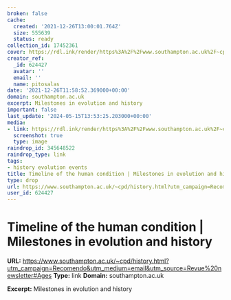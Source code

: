 ```yaml
---
broken: false
cache:
  created: '2021-12-26T13:00:01.764Z'
  size: 555639
  status: ready
collection_id: 17452361
cover: https://rdl.ink/render/https%3A%2F%2Fwww.southampton.ac.uk%2F~cpd%2Fhistory.html%3Futm_campaign%3DRecomendo%26utm_medium%3Demail%26utm_source%3DRevue%2520newsletter%23Ages
creator_ref:
  _id: 624427
  avatar: ''
  email: ''
  name: pitosalas
date: '2021-12-26T11:58:52.369000+00:00'
domain: southampton.ac.uk
excerpt: Milestones in evolution and history
important: false
last_update: '2024-05-15T13:53:25.203000+00:00'
media:
- link: https://rdl.ink/render/https%3A%2F%2Fwww.southampton.ac.uk%2F~cpd%2Fhistory.html%3Futm_campaign%3DRecomendo%26utm_medium%3Demail%26utm_source%3DRevue%2520newsletter%23Ages
  screenshot: true
  type: image
raindrop_id: 345648522
raindrop_type: link
tags:
- history evolution events
title: Timeline of the human condition | Milestones in evolution and history
type: drop
url: https://www.southampton.ac.uk/~cpd/history.html?utm_campaign=Recomendo&utm_medium=email&utm_source=Revue%20newsletter#Ages
user_id: 624427
---
```


# Timeline of the human condition | Milestones in evolution and history

**URL:** https://www.southampton.ac.uk/~cpd/history.html?utm_campaign=Recomendo&utm_medium=email&utm_source=Revue%20newsletter#Ages
**Type:** link
**Domain:** southampton.ac.uk

**Excerpt:** Milestones in evolution and history
